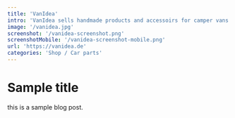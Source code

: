 ```yaml
---
title: 'VanIdea'
intro: 'VanIdea sells handmade products and accessoirs for camper vans and transporters.'
image: '/vanidea.jpg'
screenshot: '/vanidea-screenshot.png'
screenshotMobile: '/vanidea-screenshot-mobile.png'
url: 'https://vanidea.de'
categories: 'Shop / Car parts'
---
```


# Sample title

this is a sample blog post.
